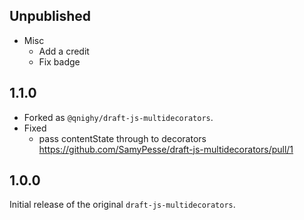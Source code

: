 ## Unpublished

- Misc
  - Add a credit
  - Fix badge

## 1.1.0

- Forked as `@qnighy/draft-js-multidecorators`.
- Fixed
  - pass contentState through to decorators https://github.com/SamyPesse/draft-js-multidecorators/pull/1

## 1.0.0

Initial release of the original `draft-js-multidecorators`.
